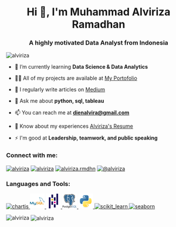 <h1 align="center">Hi 👋, I'm Muhammad Alviriza Ramadhan</h1>
<h3 align="center">A highly motivated Data Analyst from Indonesia</h3>

<p align="left"> <img src="https://komarev.com/ghpvc/?username=alviriza&label=Profile%20views&color=0e75b6&style=flat" alt="alviriza" /> </p>

- 🌱 I’m currently learning **Data Science & Data Analytics**

- 👨‍💻 All of my projects are available at [My Portofolio](alvirizaramadhan.com)

- 📝 I regularly write articles on [Medium](medium.com/@alviriza)

- 💬 Ask me about **python, sql, tableau**

- 📫 You can reach me at **dienalvira@gmail.com**

- 📄 Know about my experiences [Alviriza's Resume](https://drive.google.com/file/d/1vc66EjiSxDzaiFTCc1gzJ1Gm8JSCJOKZ/view?usp=sharing)

- ⚡ I'm good at **Leadership, teamwork, and public speaking**

<h3 align="left">Connect with me:</h3>
<p align="left">
<a href="https://linkedin.com/in/alviriza" target="blank"><img align="center" src="https://raw.githubusercontent.com/rahuldkjain/github-profile-readme-generator/master/src/images/icons/Social/linked-in-alt.svg" alt="alviriza" height="30" width="40" /></a>
<a href="https://fb.com/alviriza" target="blank"><img align="center" src="https://raw.githubusercontent.com/rahuldkjain/github-profile-readme-generator/master/src/images/icons/Social/facebook.svg" alt="alviriza" height="30" width="40" /></a>
<a href="https://instagram.com/alviriza.rmdhn" target="blank"><img align="center" src="https://raw.githubusercontent.com/rahuldkjain/github-profile-readme-generator/master/src/images/icons/Social/instagram.svg" alt="alviriza.rmdhn" height="30" width="40" /></a>
<a href="https://medium.com/@alviriza" target="blank"><img align="center" src="https://raw.githubusercontent.com/rahuldkjain/github-profile-readme-generator/master/src/images/icons/Social/medium.svg" alt="@alviriza" height="30" width="40" /></a>
</p>

<h3 align="left">Languages and Tools:</h3>
<p align="left"> <a href="https://www.chartjs.org" target="_blank" rel="noreferrer"> <img src="https://www.chartjs.org/media/logo-title.svg" alt="chartjs" width="40" height="40"/> </a> <a href="https://www.mysql.com/" target="_blank" rel="noreferrer"> <img src="https://raw.githubusercontent.com/devicons/devicon/master/icons/mysql/mysql-original-wordmark.svg" alt="mysql" width="40" height="40"/> </a> <a href="https://pandas.pydata.org/" target="_blank" rel="noreferrer"> <img src="https://raw.githubusercontent.com/devicons/devicon/2ae2a900d2f041da66e950e4d48052658d850630/icons/pandas/pandas-original.svg" alt="pandas" width="40" height="40"/> </a> <a href="https://www.postgresql.org" target="_blank" rel="noreferrer"> <img src="https://raw.githubusercontent.com/devicons/devicon/master/icons/postgresql/postgresql-original-wordmark.svg" alt="postgresql" width="40" height="40"/> </a> <a href="https://www.python.org" target="_blank" rel="noreferrer"> <img src="https://raw.githubusercontent.com/devicons/devicon/master/icons/python/python-original.svg" alt="python" width="40" height="40"/> </a> <a href="https://scikit-learn.org/" target="_blank" rel="noreferrer"> <img src="https://upload.wikimedia.org/wikipedia/commons/0/05/Scikit_learn_logo_small.svg" alt="scikit_learn" width="40" height="40"/> </a> <a href="https://seaborn.pydata.org/" target="_blank" rel="noreferrer"> <img src="https://seaborn.pydata.org/_images/logo-mark-lightbg.svg" alt="seaborn" width="40" height="40"/> </a> </p>

<p><img align="left" src="https://github-readme-stats.vercel.app/api/top-langs?username=alviriza&show_icons=true&theme=tokyonight&locale=en&layout=compact" alt="alviriza" /></p>

<p>&nbsp;<img align="center" src="https://github-readme-stats.vercel.app/api?username=alviriza&show_icons=true&theme=tokyonight&locale=en" alt="alviriza" /></p>
